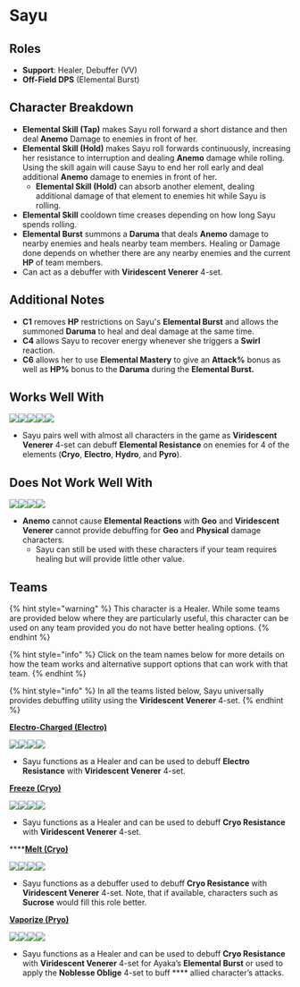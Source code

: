 # Sayu

## Roles

* **Support**: Healer, Debuffer (VV)
* **Off-Field DPS** (Elemental Burst)

## Character Breakdown

* **Elemental Skill (Tap)** makes Sayu roll forward a short distance and then deal **Anemo** Damage to enemies in front of her.
* **Elemental Skill (Hold)** makes Sayu roll forwards continuously, increasing her resistance to interruption and dealing **Anemo** damage while rolling. Using the skill again will cause Sayu to end her roll early and deal additional **Anemo** damage to enemies in front of her.
  * **Elemental Skill (Hold)** can absorb another element, dealing additional damage of that element to enemies hit while Sayu is rolling.
* **Elemental Skill** cooldown time creases depending on how long Sayu spends rolling.
* **Elemental Burst** summons a **Daruma** that deals **Anemo** damage to nearby enemies and heals nearby team members. Healing or Damage done depends on whether there are any nearby enemies and the current **HP** of team members.
* Can act as a debuffer with **Viridescent Venerer** 4-set.

## Additional Notes

* **C1** removes **HP** restrictions on Sayu's **Elemental Burst** and allows the summoned **Daruma** to heal and deal damage at the same time.
* **C4** allows Sayu to recover energy whenever she triggers a **Swirl** reaction.
* **C6** allows her to use **Elemental Mastery** to give an **Attack%** bonus as well as **HP%** bonus to the **Daruma** during the **Elemental Burst.**

## Works Well With

![](../../.gitbook/assets/Element\_Anemo.webp)![](../../.gitbook/assets/Element\_Cryo.webp)![](../../.gitbook/assets/Element\_Electro.webp)![](../../.gitbook/assets/Element\_Hydro.webp)![](../../.gitbook/assets/Element\_Pyro.webp)

* Sayu pairs well with almost all characters in the game as **Viridescent Venerer** 4-set can debuff **Elemental Resistance** on enemies for 4 of the elements (**Cryo**, **Electro**, **Hydro**, and **Pyro**).

## Does Not Work Well With

![](../../.gitbook/assets/Element\_Geo.webp)![](../../.gitbook/assets/UI\_AvatarIcon\_Eula.png)![](../../.gitbook/assets/UI\_AvatarIcon\_Razor.png)![](../../.gitbook/assets/UI\_AvatarIcon\_Xinyan.png)

* **Anemo** cannot cause **Elemental Reactions** with **Geo** and **Viridescent Venerer** cannot provide debuffing for **Geo** and **Physical** damage characters.
  * Sayu can still be used with these characters if your team requires healing but will provide little other value.

## Teams

{% hint style="warning" %}
This character is a Healer. While some teams are provided below where they are particularly useful, this character can be used on any team provided you do not have better healing options.
{% endhint %}

{% hint style="info" %}
Click on the team names below for more details on how the team works and alternative support options that can work with that team.
{% endhint %}

{% hint style="info" %}
In all the teams listed below, Sayu universally provides debuffing utility using the **Viridescent Venerer** 4-set.
{% endhint %}

[**Electro-Charged (Electro)**](../../teams/electro-charged.md)

![](../../.gitbook/assets/UI\_AvatarIcon\_Keqing.png)![](../../.gitbook/assets/UI\_AvatarIcon\_Xingqiu.png)![](../../.gitbook/assets/UI\_AvatarIcon\_Fischl.png)![](../../.gitbook/assets/UI\_AvatarIcon\_Sayu.png)

* Sayu functions as a Healer and can be used to debuff **Electro Resistance** with **Viridescent Venerer** 4-set.

[**Freeze (Cryo)**](../../teams/freeze.md)

![](../../.gitbook/assets/UI\_AvatarIcon\_Ayaka.png)![](../../.gitbook/assets/UI\_AvatarIcon\_Mona.png)![](../../.gitbook/assets/UI\_AvatarIcon\_Rosaria.png)![](../../.gitbook/assets/UI\_AvatarIcon\_Sayu.png)

* Sayu functions as a Healer and can be used to debuff **Cryo Resistance** with **Viridescent Venerer** 4-set.

****[**Melt (Cryo)**](../../teams/reverse-melt.md)

![](../../.gitbook/assets/UI\_AvatarIcon\_Rosaria.png)![](../../.gitbook/assets/UI\_AvatarIcon\_Kaeya.png)![](../../.gitbook/assets/UI\_AvatarIcon\_Bennett.png)![](../../.gitbook/assets/UI\_AvatarIcon\_Sayu.png)

* Sayu functions as a debuffer used to debuff **Cryo Resistance** with **Viridescent Venerer** 4-set. Note, that if available, characters such as **Sucrose** would fill this role better.

[**Vaporize (Pryo)**](../../teams/reverse-vaporize.md)

![](../../.gitbook/assets/UI\_AvatarIcon\_Hutao.png)![](../../.gitbook/assets/UI\_AvatarIcon\_Xingqiu.png)![](../../.gitbook/assets/UI\_AvatarIcon\_Ayaka.png)![](../../.gitbook/assets/UI\_AvatarIcon\_Sayu.png)

* Sayu functions as a Healer and can be used to debuff **Cryo Resistance** with **Viridescent Venerer** 4-set for Ayaka’s **Elemental Burst** or used to apply the **Noblesse Oblige** 4-set to buff **** allied character’s attacks.



